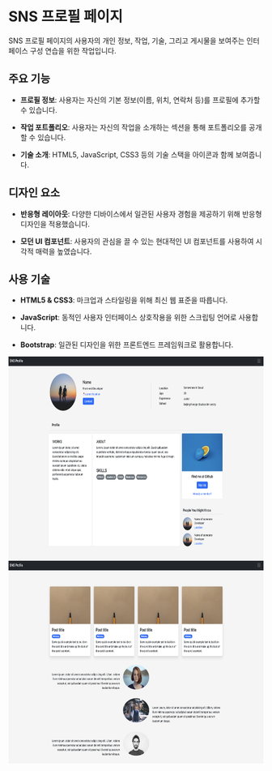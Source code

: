 # SNS 프로필 페이지

SNS 프로필 페이지의 사용자의 개인 정보, 작업, 기술, 그리고 게시물을 보여주는 인터페이스 구성 연습을 위한 작업입니다.

## 주요 기능

- **프로필 정보**: 사용자는 자신의 기본 정보(이름, 위치, 연락처 등)를 프로필에 추가할 수 있습니다.

- **작업 포트폴리오**: 사용자는 자신의 작업을 소개하는 섹션을 통해 포트폴리오를 공개할 수 있습니다.

- **기술 소개**: HTML5, JavaScript, CSS3 등의 기술 스택을 아이콘과 함께 보여줍니다.


## 디자인 요소

- **반응형 레이아웃**: 다양한 디바이스에서 일관된 사용자 경험을 제공하기 위해 반응형 디자인을 적용했습니다.

- **모던 UI 컴포넌트**: 사용자의 관심을 끌 수 있는 현대적인 UI 컴포넌트를 사용하여 시각적 매력을 높였습니다.


## 사용 기술

- **HTML5 & CSS3**: 마크업과 스타일링을 위해 최신 웹 표준을 따릅니다.

- **JavaScript**: 동적인 사용자 인터페이스 상호작용을 위한 스크립팅 언어로 사용합니다.

- **Bootstrap**: 일관된 디자인을 위한 프론트엔드 프레임워크로 활용합니다.



<img src="images/index1.png" width="700" height="400">
<img src="images/index2.png" width="700" height="400">
